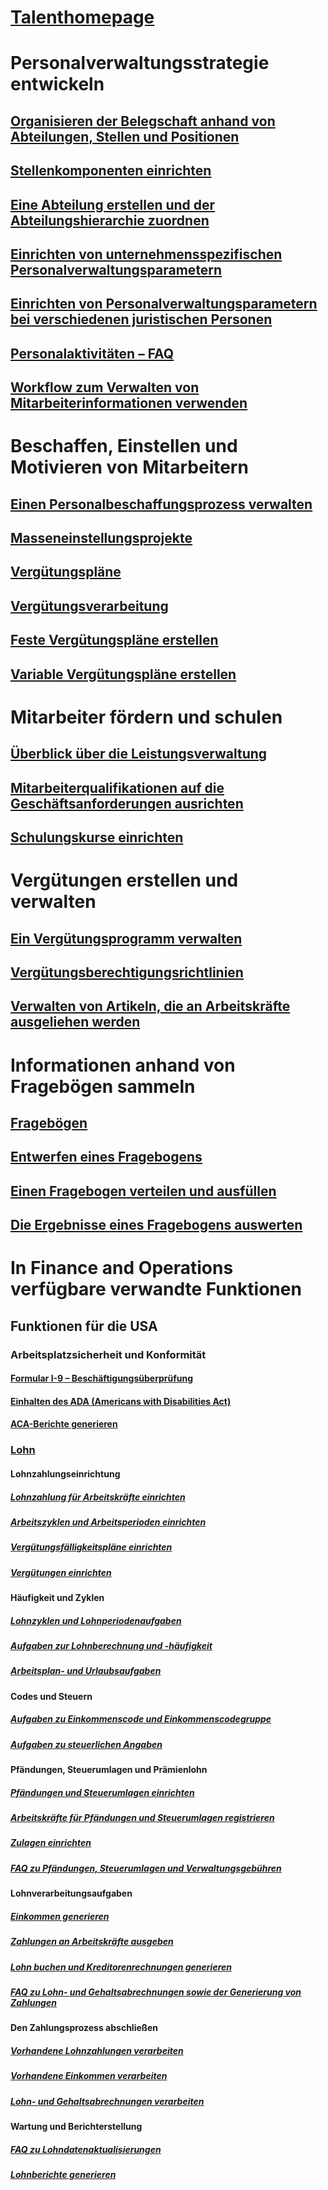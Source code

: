 # [Talenthomepage](index.md)
# Personalverwaltungsstrategie entwickeln
## [Organisieren der Belegschaft anhand von Abteilungen, Stellen und Positionen](departments-jobs-positions.md)
## [Stellenkomponenten einrichten](create-job.md)
## [Eine Abteilung erstellen und der Abteilungshierarchie zuordnen](create-department-add-department-hierarchy.md)
## [Einrichten von unternehmensspezifischen Personalverwaltungsparametern](set-up-company-specific-hr-parameters.md)
## [Einrichten von Personalverwaltungsparametern bei verschiedenen juristischen Personen](set-up-hr-parameters-across-legal-entities.md)
## [Personalaktivitäten – FAQ](personnel-actions-faq.md)
## [Workflow zum Verwalten von Mitarbeiterinformationen verwenden](workflow-manage-employee-information.md)
# Beschaffen, Einstellen und Motivieren von Mitarbeitern
## [Einen Personalbeschaffungsprozess verwalten](manage-recruiting-process.md)
## [Masseneinstellungsprojekte](mass-hire-projects.md)
## [Vergütungspläne](compensation-plans.md)
## [Vergütungsverarbeitung](process-compensation.md)
## [Feste Vergütungspläne erstellen](create-fixed-compensation-plans.md)
## [Variable Vergütungspläne erstellen](create-variable-compensation-plans.md)
# Mitarbeiter fördern und schulen
## [Überblick über die Leistungsverwaltung](performance-management-overview.md)
## [Mitarbeiterqualifikationen auf die Geschäftsanforderungen ausrichten](skills.md)
## [Schulungskurse einrichten](courses.md)
# Vergütungen erstellen und verwalten
## [Ein Vergütungsprogramm verwalten](manage-benefit-program.md)
## [Vergütungsberechtigungsrichtlinien](benefit-eligibility-policies.md)
## [Verwalten von Artikeln, die an Arbeitskräfte ausgeliehen werden](loan-items.md)
# Informationen anhand von Fragebögen sammeln
## [Fragebögen](questionnaires.md)
## [Entwerfen eines Fragebogens](design-questionnaires.md)
## [Einen Fragebogen verteilen und ausfüllen](distribute-questionnaires.md)
## [Die Ergebnisse eines Fragebogens auswerten](evaluate-questionnaire-results.md)

# In Finance and Operations verfügbare verwandte Funktionen
## Funktionen für die USA
### Arbeitsplatzsicherheit und Konformität
#### [Formular I-9 – Beschäftigungsüberprüfung](localizations/noam-usa-form-i-9-verification.md)
#### [Einhalten des ADA (Americans with Disabilities Act)](localizations/noam-usa-comply-ada.md)
#### [ACA-Berichte generieren](generate-aca-reports.md)
### [Lohn](localizations/noam-usa-payroll.md)
#### Lohnzahlungseinrichtung
##### [Lohnzahlung für Arbeitskräfte einrichten](localizations/noam-usa-worker-position-payroll-tasks.md)
##### [Arbeitszyklen und Arbeitsperioden einrichten](localizations/noam-usa-work-cycle-work-period-tasks.md)
##### [Vergütungsfälligkeitspläne einrichten ](localizations/noam-usa-benefit-accrual-plan-tasks.md)
##### [Vergütungen einrichten](localizations/noam-usa-benefit-set-up-tasks.md)
#### Häufigkeit und Zyklen
##### [Lohnzyklen und Lohnperiodenaufgaben](localizations/noam-usa-pay-cycle-pay-period-tasks-sample.md)
##### [Aufgaben zur Lohnberechnung und -häufigkeit](localizations/noam-usa-payroll-calculation-frequencies-tasks.md)
##### [Arbeitsplan- und Urlaubsaufgaben](localizations/noam-usa-work-schedule-leave-tasks.md)
#### Codes und Steuern
##### [Aufgaben zu Einkommenscode und Einkommenscodegruppe](localizations/noam-usa-earning-code-group-tasks.md)
##### [Aufgaben zu steuerlichen Angaben](localizations/noam-usa-tax-information-tasks.md)
#### Pfändungen, Steuerumlagen und Prämienlohn
##### [Pfändungen und Steuerumlagen einrichten](localizations/noam-usa-garnishment-tax-levy-set-up-tasks.md)
##### [Arbeitskräfte für Pfändungen und Steuerumlagen registrieren](localizations/noam-usa-garnishment-tax-levy-enrollment-tasks.md)
##### [Zulagen einrichten ](localizations/noam-usa-premium-earning-setup-tasks.md)
##### [FAQ zu Pfändungen, Steuerumlagen und Verwaltungsgebühren](localizations/noam-usa-garnishment-tax-levy-administrative-fees.md)
#### Lohnverarbeitungsaufgaben
##### [Einkommen generieren](localizations/noam-usa-earnings-generation-process.md)
##### [Zahlungen an Arbeitskräfte ausgeben](localizations/noam-usa-issue-worker-payments.md)
##### [Lohn buchen und Kreditorenrechnungen generieren](localizations/noam-usa-post-payroll-generate-vendor-invoices.md)
##### [FAQ zu Lohn- und Gehaltsabrechnungen sowie der Generierung von Zahlungen](localizations/noam-usa-pay-statements-payment-generation-process.md)
#### Den Zahlungsprozess abschließen
##### [Vorhandene Lohnzahlungen verarbeiten](localizations/noam-usa-existing-payroll-payments.md)
##### [Vorhandene Einkommen verarbeiten](localizations/noam-usa-existing-earnings.md)
##### [Lohn- und Gehaltsabrechnungen verarbeiten](localizations/noam-usa-pay-statements.md)
#### Wartung und Berichterstellung
##### [FAQ zu Lohndatenaktualisierungen](localizations/noam-usa-payroll-data-updates.md)
##### [Lohnberichte generieren](localizations/noam-usa-generate-payroll-reports.md)
